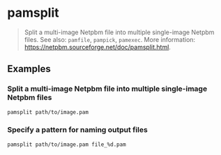 # pamsplit

> Split a multi-image Netpbm file into multiple single-image Netpbm files. See also: `pamfile`, `pampick`, `pamexec`. More information: <https://netpbm.sourceforge.net/doc/pamsplit.html>.

## Examples

### Split a multi-image Netpbm file into multiple single-image Netpbm files

```bash
pamsplit path/to/image.pam
```

### Specify a pattern for naming output files

```bash
pamsplit path/to/image.pam file_%d.pam
```
